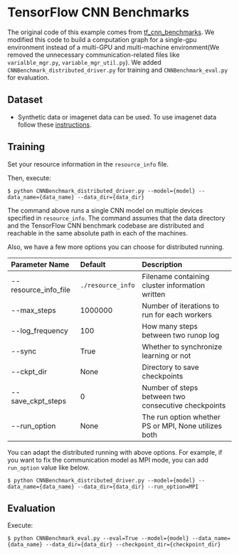 # TensorFlow CNN Benchmarks
The original code of this example comes from [tf_cnn_benchmarks](https://github.com/tensorflow/benchmarks/tree/master/scripts/tf_cnn_benchmarks).
We modified this code to build a computation graph for a single-gpu environment instead of a multi-GPU and multi-machine environment(We removed the unnecessary communication-related files like `varialble_mgr.py`, `variable_mgr_util.py`).
We added `CNNBenchmark_distributed_driver.py` for training and `CNNBenchmark_eval.py` for evaluation.

## Dataset
* Synthetic data or imagenet data can be used. To use imagenet data follow these [instructions](https://github.com/tensorflow/models/tree/master/research/inception#getting-started).

## Training
Set your resource information in the `resource_info` file.

Then, execute:
```shell
$ python CNNBenchmark_distributed_driver.py --model={model} --data_name={data_name} --data_dir={data_dir}
```

The command above runs a single CNN model on multiple devices specified in `resource_info`.
The command assumes that the data directory and the TensorFlow CNN benchmark codebase are distributed and reachable in the same absolute path in each of the machines.

Also, we have a few more options you can choose for distributed running.

| Parameter Name       |  Default               | Description |
| :------------------- |:-----------------------| :-----------|
| --resource_info_file | `./resource_info`      | Filename containing cluster information written |
| --max_steps          | 1000000                | Number of iterations to run for each workers |
| --log_frequency      | 100                    | How many steps between two runop log |
| --sync               | True                   | Whether to synchronize learning or not |
| --ckpt_dir           | None                   | Directory to save checkpoints |
| --save_ckpt_steps    | 0                      | Number of steps between two consecutive checkpoints |
| --run_option         | None                   | The run option whether PS or MPI, None utilizes both |

You can adapt the distributed running with above options. For example, if you want to fix the communication model as MPI mode, you can add `run_option` value like below.

```shell
$ python CNNBenchmark_distributed_driver.py --model={model} --data_name={data_name} --data_dir={data_dir} --run_option=MPI
```

## Evaluation
Execute:
```shell
$ python CNNBenchmark_eval.py --eval=True --model={model} --data_name={data_name} --data_dir={data_dir} --checkpoint_dir={checkpoint_dir}
```
